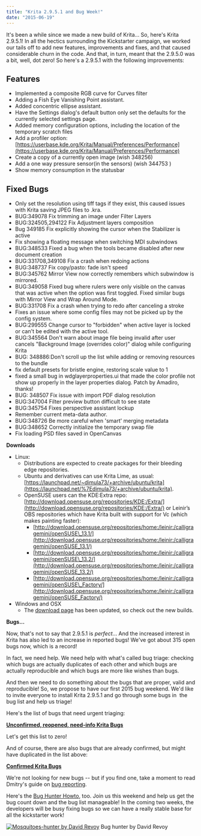 ```yaml
---
title: "Krita 2.9.5.1 and Bug Week!"
date: "2015-06-19"
---
```


It's been a while since we made a new build of Krita... So, here's Krita 2.9.5.1! In all the hectics surrounding the Kickstarter campaign, we worked our tails off to add new features, improvements and fixes, and that caused considerable churn in the code. And that, in turn, meant that the 2.9.5.0 was a bit, well, dot zero! So here's a 2.9.5.1 with the following improvements:

## Features

- Implemented a composite RGB curve for Curves filter
- Adding a Fish Eye Vanishing Point assistant.
- Added concentric ellipse assistant.
- Have the Settings dialog's default button only set the defaults for the  currently selected settings page.
- Added memory configuration options, including the location of the temporary scratch files
- Add a profiler option: [https://userbase.kde.org/Krita/Manual/Preferences/Performance](https://userbase.kde.org/Krita/Manual/Preferences/Performance)
- Create a copy of a currently open image (wish 348256)
- Add a one way pressure sensor(in the sensors) (wish 344753 )
- Show memory consumption in the statusbar

## Fixed Bugs

- Only set the resolution using tiff tags if they exist, this caused issues with Krita saving JPEG files to .kra.
- BUG:349078 Fix trimming an image under Filter Layers
- BUG:324505,294122 Fix Adjustment layers composition
- Bug 349185 Fix explicitly showing the cursor when the Stabilizer is active
- Fix showing a floating message when switching MDI subwindows
- BUG:348533 Fixed a bug when the tools became disabled after new document creation
- BUG:331708,349108 Fix a crash when redoing actions
- BUG:348737 Fix copy/pasto: fade isn't speed
- BUG:345762 Mirror View now correctly remembers which subwindow is mirrored.
- BUG:349058 Fixed bug where rulers were only visible on the canvas that was active when the option was first toggled. Fixed similar bugs with Mirror View and Wrap Around Mode.
- BUG:331708 Fix a crash when trying to redo after canceling a stroke
- Fixes an issue where some config files may not be picked up by the config system.
- BUG:299555 Change cursor to "forbidden" when active layer is locked or can't be edited with the active tool.
- BUG:345564 Don't warn about image file being invalid after user cancels "Background Image (overrides color)" dialog while configuring Krita
- BUG: 348886:Don't scroll up the list while adding or removing resources to the bundle
- fix default presets for bristle engine, restoring scale value to 1
- fixed a small bug in wdglayerproperties.ui that made the color profile not show up properly in the layer properties dialog. Patch by Amadiro, thanks!
- BUG: 348507 Fix issue with import PDF dialog resolution
- BUG:347004 Filter preview button difficult to see state
- BUG:345754 Fixes perspective assistant lockup
- Remember current meta-data author.
- BUG:348726 Be more careful when 'smart' merging metadata
- BUG:348652 Correctly initialize the temporary swap file
- Fix loading PSD files saved in OpenCanvas

**Downloads**

- Linux:
    - Distributions are expected to create packages for their bleeding edge repositories.
    - Ubuntu and derivatives can use Krita Lime, as usual: [https://launchpad.net/~dimula73/+archive/ubuntu/krita](https://launchpad.net/%7Edimula73/+archive/ubuntu/krita).
    - OpenSUSE users can the KDE:Extra repo: [http://download.opensuse.org/repositories/KDE:/Extra/](http://download.opensuse.org/repositories/KDE:/Extra/) or Leinir’s OBS repositories which have Krita built with support for Vc (which makes painting faster):
        - [http://download.opensuse.org/repositories/home:/leinir:/calligragemini/openSUSE\_13.1/](http://download.opensuse.org/repositories/home:/leinir:/calligragemini/openSUSE_13.1/)
        - [http://download.opensuse.org/repositories/home:/leinir:/calligragemini/openSUSE\_13.2/](http://download.opensuse.org/repositories/home:/leinir:/calligragemini/openSUSE_13.2/)
        - [http://download.opensuse.org/repositories/home:/leinir:/calligragemini/openSUSE\_Factory/](http://download.opensuse.org/repositories/home:/leinir:/calligragemini/openSUSE_Factory/)
- Windows and OSX
    - The [download page](https://krita.org/download/krita-desktop/ "Krita Desktop") has been updated, so check out the new builds.

**Bugs...**

Now, that's not to say that 2.9.5.1 is _perfect_... And the increased interest in Krita has also led to an increase in reported bugs! We've got about 315 open bugs now, which is a record!

In fact, we need help. We need help with what's called bug triage: checking which bugs are actually duplicates of each other and which bugs are actually reproducible and which bugs are more like wishes than bugs.

And then we need to do something about the bugs that are proper, valid and reproducible! So, we propose to have our first 2015 bug weekend. We'd like to invite everyone to install Krita 2.9.5.1 and go through some bugs in  the bug list and help us triage!

Here's the list of bugs that need urgent triaging:

[**Unconfirmed, reopened, need-info Krita Bugs**](https://bugs.kde.org/buglist.cgi?bug_severity=critical&bug_severity=grave&bug_severity=major&bug_severity=crash&bug_severity=normal&bug_severity=minor&query_format=advanced&product=krita&bug_status=UNCONFIRMED&bug_status=REOPENED&bug_status=NEEDSINFO)

Let's get this list to zero!

And of course, there are also bugs that are already confirmed, but might have duplicated in the list above:

[**Confirmed Krita Bugs**](https://bugs.kde.org/buglist.cgi?bug_status=CONFIRMED&bug_status=ASSIGNED&bug_severity=critical&bug_severity=grave&bug_severity=major&bug_severity=crash&bug_severity=normal&bug_severity=minor&query_format=advanced&product=krita)

We're not looking for new bugs -- but if you find one, take a moment to read Dmitry's guide on [bug reporting](https://community.kde.org/Krita/docs/Bug_Writing_Guidelines).

Here's the [Bug Hunter Howto](https://community.kde.org/Krita/Docs/Bug_Hunting_Day#Developers), too. Join us this weekend and help us get the bug count down and the bug list manageable! In the coming two weeks, the developers will be busy fixing bugs so we can have a really stable base for all the kickstarter work!

[![Mosquitoes-hunter by David Revoy](/images/posts/2015/Mosquitoes-hunter_by_David-Revoy-238x300.jpg)](https://krita.org/wp-content/uploads/2015/06/Mosquitoes-hunter_by_David-Revoy.jpg) Bug hunter by David Revoy
